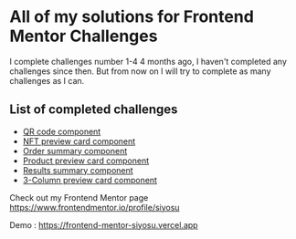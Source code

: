 
# All of my solutions for Frontend Mentor Challenges

I complete challenges number 1-4 4 months ago, I haven't completed any challenges since then. But from now on I will try to complete as many challenges as I can.

## List of completed challenges

- [QR code component](./1.%20qr-code-component-main/)
- [NFT preview card component](./2.%20nft-preview-card-component-main/)
- [Order summary component](./3.%20order-summary-component-main/)
- [Product preview card component](./4.%20product-preview-card-component-main/)
- [Results summary component](./5.%20results-summary-component-main/)
- [3-Column preview card component](./6.%203-column-preview-card-component-main/)

Check out my Frontend Mentor page https://www.frontendmentor.io/profile/siyosu

Demo : https://frontend-mentor-siyosu.vercel.app